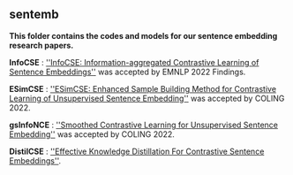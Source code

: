 ## sentemb

**This folder contains the codes and models for our sentence embedding research papers.**

**InfoCSE** :  [''InfoCSE: Information-aggregated Contrastive Learning of Sentence Embeddings''](https://arxiv.org/pdf/2210.06432.pdf) was accepted by EMNLP 2022 Findings.

**ESimCSE** :  [''ESimCSE: Enhanced Sample Building Method for Contrastive Learning of Unsupervised Sentence Embedding''](https://arxiv.org/abs/2109.04380) was accepted by COLING 2022.

**gsInfoNCE** :  [''Smoothed Contrastive Learning for Unsupervised Sentence Embedding''](https://arxiv.org/abs/2109.04321) was accepted by COLING 2022.

**DistilCSE** :  [''Effective Knowledge Distillation For Contrastive Sentence Embeddings''](https://arxiv.org/abs/2112.05638).
